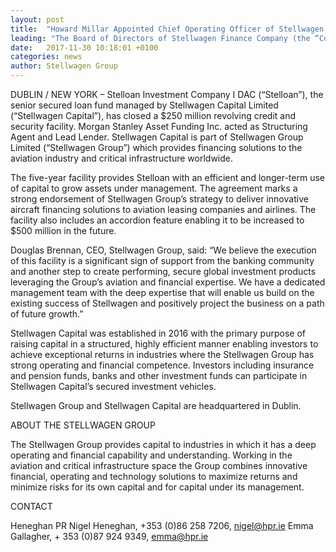 ```yaml
---
layout: post
title:  "Howard Millar Appointed Chief Operating Officer of Stellwagen Group & Chief Executive Officer of Stellwagen Capital"
leading: "The Board of Directors of Stellwagen Finance Company (the “Company”), the holding company which includes Dublin, Ireland based Aviation Finance Company and Seraph Aviation Management (“the Stellwagen Group”) announced that Howard Millar has been appointed Chief Operating Officer (“COO”) of the Stellwagen Group."
date:   2017-11-30 10:18:01 +0100
categories: news
author: Stellwagen Group
---
```


DUBLIN / NEW YORK – Stelloan Investment Company I DAC (“Stelloan”), the senior secured loan fund managed by Stellwagen Capital Limited (“Stellwagen Capital”), has closed a $250 million revolving credit and security facility. Morgan Stanley Asset Funding Inc. acted as Structuring Agent and Lead Lender. Stellwagen Capital is part of Stellwagen Group Limited (“Stellwagen Group”) which provides financing solutions to the aviation industry and critical infrastructure worldwide.

The five-year facility provides Stelloan with an efficient and longer-term use of capital to grow assets under management. The agreement marks a strong endorsement of Stellwagen Group’s strategy to deliver innovative aircraft financing solutions to aviation leasing companies and airlines. The facility also includes an accordion feature enabling it to be increased to $500 million in the future.

Douglas Brennan, CEO, Stellwagen Group, said: “We believe the execution of this facility is a significant sign of support from the banking community and another step to create performing, secure global investment products leveraging the Group’s aviation and financial expertise. We have a dedicated management team with the deep expertise that will enable us build on the existing success of Stellwagen and positively project the business on a path of future growth.”

Stellwagen Capital was established in 2016 with the primary purpose of raising capital in a structured, highly efficient manner enabling investors to achieve exceptional returns in industries where the Stellwagen Group has strong operating and financial competence. Investors including insurance and pension funds, banks and other investment funds can participate in Stellwagen Capital’s secured investment vehicles.

Stellwagen Group and Stellwagen Capital are headquartered in Dublin.

ABOUT THE STELLWAGEN GROUP

The Stellwagen Group provides capital to industries in which it has a deep operating and financial capability and understanding. Working in the aviation and critical infrastructure space the Group combines innovative financial, operating and technology solutions to maximize returns and minimize risks for its own capital and for capital under its management.

CONTACT

Heneghan PR
Nigel Heneghan, +353 (0)86 258 7206, <a href="mailto:nigel@hpr.ie">nigel@hpr.ie</a>
Emma Gallagher, + 353 (0)87 924 9349, <a href="mailto:emma@hpr.ie">emma@hpr.ie</a>
